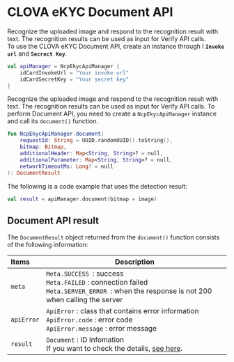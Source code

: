 # CLOVA eKYC Document API

Recognize the uploaded image and respond to the recognition result with text. The recognition results can be used as input for Verify API calls.<br>To use the CLOVA eKYC Document API, create an instance through I **`Invoke url`** and **`Secrect Key`**.

```kotlin
val apiManager = NcpEkycApiManager {
    idCardInvokeUrl = "Your invoke url"
    idCardSecretKey = "Your secret key"
}
```

Recognize the uploaded image and respond to the recognition result with text. The recognition results can be used as input for Verify API calls. 
To perform Document API, you need to create a `NcpEkycApiManager` instance and call its `document()` function.

```kotlin
fun NcpEkycApiManager.document(
    requestId: String = UUID.randomUUID().toString(),
    bitmap: Bitmap,
    additionalHeader: Map<String, String>? = null,
    additionalParameter: Map<String, String>? = null,
    networkTimeoutMs: Long? = null
): DocumentResult
```

The following is a code example that uses the detection result:

```kotlin
val result = apiManager.document(bitmap = image)
```

## Document API result

The `DocumentResult` object returned from the `document()` function consists of the following information:

| Items| Description|
|:----------|----------|
| `meta` | `Meta.SUCCESS `: success<br/>`Meta.FAILED` : connection failed<br/>`Meta.SERVER_ERROR `: when the response is not 200 when calling the server |
| `apiError` | `ApiError` : class that contains error information<br />`ApiError.code` : error code<br />`ApiError.message` : error message |
| `result` | `Document` : ID Infomation<br />If you want to check the details, [see here](https://api-fin.ncloud-docs.com/docs/ai-application-service-ekyc-document-api). |

